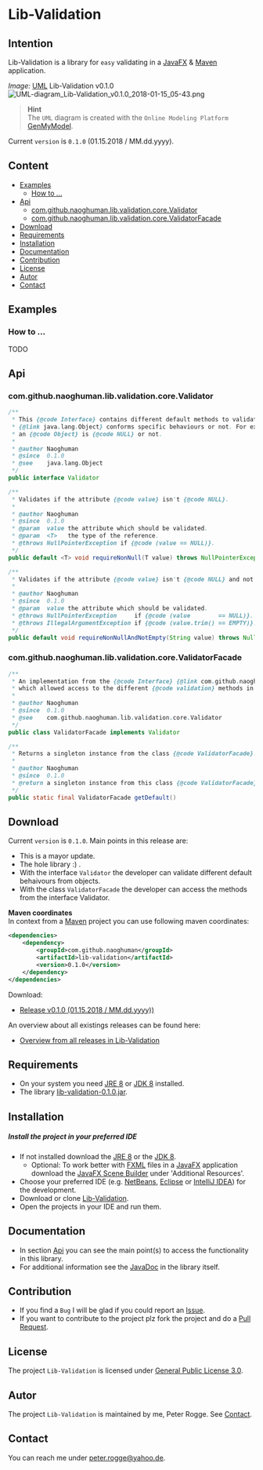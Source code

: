 Lib-Validation
===



Intention
---

Lib-Validation is a library for `easy` validating in a [JavaFX] &amp; [Maven] application.

_Image:_ [UML] Lib-Validation v0.1.0  
![UML-diagram_Lib-Validation_v0.1.0_2018-01-15_05-43.png][UML-diagram_Lib-Validation_v0.1.0_2018-01-15_05-43]

> __Hint__  
> The `UML` diagram is created with the `Online Modeling Platform` [GenMyModel].

Current `version` is `0.1.0` (01.15.2018 / MM.dd.yyyy).



Content
---

* [Examples](#Examples)
    - [How to ...](#HoTo)
* [Api](#Api)
    - [com.github.naoghuman.lib.validation.core.Validator](#InVa)
    - [com.github.naoghuman.lib.validation.core.ValidatorFacade](#ClVaFa)
* [Download](#Download)
* [Requirements](#Requirements)
* [Installation](#Installation)
* [Documentation](#Documentation)
* [Contribution](#Contribution)
* [License](#License)
* [Autor](#Autor)
* [Contact](#Contact)



Examples<a name="Examples" />
---

### How to ...<a name="HoTo" />

TODO



Api<a name="Api" />
---

### com.github.naoghuman.lib.validation.core.Validator<a name="InVa" />

```java
/**
 * This {@code Interface} contains different default methods to validate if an 
 * {@link java.lang.Object} conforms specific behaviours or not. For example if 
 * an {@code Object} is {@code NULL} or not.
 *
 * @author Naoghuman
 * @since  0.1.0
 * @see    java.lang.Object
 */
public interface Validator
```

```java
/**
 * Validates if the attribute {@code value} isn't {@code NULL}.
 *
 * @author Naoghuman
 * @since  0.1.0
 * @param  value the attribute which should be validated.
 * @param  <T>   the type of the reference.
 * @throws NullPointerException if {@code (value == NULL)}.
 */
public default <T> void requireNonNull(T value) throws NullPointerException
```

```java
/**
 * Validates if the attribute {@code value} isn't {@code NULL} and not {@code EMPTY}.
 *
 * @author Naoghuman
 * @since  0.1.0
 * @param  value the attribute which should be validated.
 * @throws NullPointerException     if {@code (value        == NULL)}.
 * @throws IllegalArgumentException if {@code (value.trim() == EMPTY)}.
 */
public default void requireNonNullAndNotEmpty(String value) throws NullPointerException, IllegalArgumentException
```


### com.github.naoghuman.lib.validation.core.ValidatorFacade<a name="ClVaFa" />

```java
/**
 * An implementation from the {@code Interface} {@link com.github.naoghuman.lib.validation.core.Validator} 
 * which allowed access to the different {@code validation} methods in the {@code Interface}.
 *
 * @author Naoghuman
 * @since  0.1.0
 * @see    com.github.naoghuman.lib.validation.core.Validator
 */
public class ValidatorFacade implements Validator
```

```java
/**
 * Returns a singleton instance from the class {@code ValidatorFacade}.
 *
 * @author Naoghuman
 * @since  0.1.0
 * @return a singleton instance from this class {@code ValidatorFacade}.
 */
public static final ValidatorFacade getDefault()
```



Download<a name="Download" />
---

Current `version` is `0.1.0`. Main points in this release are:
* This is a mayor update.
* The hole library :) .
* With the interface `Validator` the developer can validate different default 
  behaivours from objects.
* With the class `ValidatorFacade` the developer can access the methods from the 
  interface Validator.

**Maven coordinates**  
In context from a [Maven] project you can use following maven coordinates: 
```xml
<dependencies>
    <dependency>
        <groupId>com.github.naoghuman</groupId>
        <artifactId>lib-validation</artifactId>
        <version>0.1.0</version>
    </dependency>
</dependencies>
```

Download:
* [Release v0.1.0 (01.15.2018 / MM.dd.yyyy))]

An overview about all existings releases can be found here:
* [Overview from all releases in Lib-Validation]



Requirements<a name="Requirements" />
---

* On your system you need [JRE 8] or [JDK 8] installed.
* The library [lib-validation-0.1.0.jar](#Installation).



Installation<a name="Installation" />
---

##### Install the project in your preferred IDE

* If not installed download the [JRE 8] or the [JDK 8].
    - Optional: To work better with [FXML] files in a [JavaFX] application 
      download the [JavaFX Scene Builder] under 'Additional Resources'.
* Choose your preferred IDE (e.g. [NetBeans], [Eclipse] or [IntelliJ IDEA]) for 
  the development.
* Download or clone [Lib-Validation].
* Open the projects in your IDE and run them.



Documentation<a name="Documentation" />
---

* In section [Api](#Api) you can see the main point(s) to access the functionality 
  in this library.
* For additional information see the [JavaDoc] in the library itself.



Contribution<a name="Contribution" />
---

* If you find a `Bug` I will be glad if you could report an [Issue].
* If you want to contribute to the project plz fork the project and do a [Pull Request].



License<a name="License" />
---

The project `Lib-Validation` is licensed under [General Public License 3.0].



Autor<a name="Autor" />
---

The project `Lib-Validation` is maintained by me, Peter Rogge. See [Contact](#Contact).



Contact<a name="Contact" />
---

You can reach me under <peter.rogge@yahoo.de>.



[//]: # (Images)
[UML-diagram_Lib-Validation_v0.1.0_2018-01-15_05-43]:https://user-images.githubusercontent.com/8161815/34957064-43a4a724-fa2c-11e7-88dc-1f1240a57cfb.png



[//]: # (Links)
[Eclipse]:https://www.eclipse.org/
[FXML]:http://docs.oracle.com/javafx/2/fxml_get_started/jfxpub-fxml_get_started.htm
[General Public License 3.0]:http://www.gnu.org/licenses/gpl-3.0.en.html
[GenMyModel]:https://www.genmymodel.com/
[IntelliJ IDEA]:http://www.jetbrains.com/idea/
[Issue]:https://github.com/Naoghuman/lib-validation/issues
[JavaDoc]:http://www.oracle.com/technetwork/java/javase/documentation/index-jsp-135444.html
[JavaFX]:http://docs.oracle.com/javase/8/javase-clienttechnologies.htm
[JavaFX Scene Builder]:http://www.oracle.com/technetwork/java/javase/downloads/index.html
[JDK 8]:http://www.oracle.com/technetwork/java/javase/downloads/jdk8-downloads-2133151.html
[JRE 8]:http://www.oracle.com/technetwork/java/javase/downloads/jre8-downloads-2133155.html
[Lib-Validation]:https://github.com/Naoghuman/lib-validation
[Maven]:http://maven.apache.org/
[NetBeans]:https://netbeans.org/
[Overview from all releases in Lib-Validation]:https://github.com/Naoghuman/lib-validation/releases
[Pull Request]:https://help.github.com/articles/using-pull-requests
[Release v0.1.0 (01.15.2018 / MM.dd.yyyy))]:https://github.com/Naoghuman/lib-validation/releases/tag/v0.1.0
[UML]:https://en.wikipedia.org/wiki/Unified_Modeling_Language
